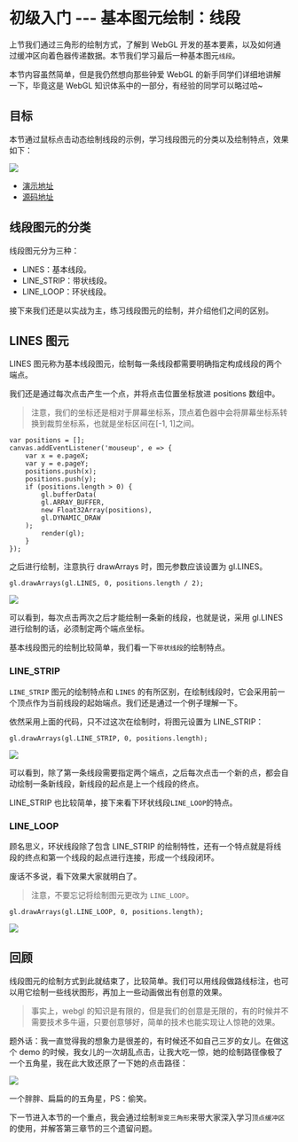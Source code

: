 # 初级入门 --- 基本图元绘制：线段

上节我们通过三角形的绘制方式，了解到 WebGL 开发的基本要素，以及如何通过缓冲区向着色器传递数据。本节我们学习最后一种基本图元`线段`。

本节内容虽然简单，但是我仍然想向那些钟爱 WebGL 的新手同学们详细地讲解一下，毕竟这是 WebGL 知识体系中的一部分，有经验的同学可以略过哈~

## 目标

本节通过鼠标点击动态绘制线段的示例，学习线段图元的分类以及绘制特点，效果如下：

![](https://user-gold-cdn.xitu.io/2018/12/2/1676ef8587bbdd52?w=675&h=287&f=gif&s=21004)

*   [演示地址](http://ifanqi.top/webgl/pages/lesson5.html)
*   [源码地址](https://github.com/lucefer/webgl/blob/master/pages/lesson5.html)

## 线段图元的分类

线段图元分为三种：

*   LINES：基本线段。
*   LINE\_STRIP：带状线段。
*   LINE\_LOOP：环状线段。

接下来我们还是以实战为主，练习线段图元的绘制，并介绍他们之间的区别。

## LINES 图元

LINES 图元称为基本线段图元，绘制每一条线段都需要明确指定构成线段的两个端点。

我们还是通过每次点击产生一个点，并将点击位置坐标放进 positions 数组中。

> 注意，我们的坐标还是相对于屏幕坐标系，顶点着色器中会将屏幕坐标系转换到裁剪坐标系，也就是坐标区间在\[-1, 1\]之间。

```
var positions = [];
canvas.addEventListener('mouseup', e => {
    var x = e.pageX;
    var y = e.pageY;
    positions.push(x);
    positions.push(y);
    if (positions.length > 0) {
        gl.bufferData(
        gl.ARRAY_BUFFER,
        new Float32Array(positions),
        gl.DYNAMIC_DRAW
    );
        render(gl);
    }
});

```

之后进行绘制，注意执行 drawArrays 时，图元参数应该设置为 gl.LINES。

```
gl.drawArrays(gl.LINES, 0, positions.length / 2);

```

![](https://user-gold-cdn.xitu.io/2018/12/2/1676edc8253ea74e?w=675&h=287&f=gif&s=11054)

可以看到，每次点击两次之后才能绘制一条新的线段，也就是说，采用 gl.LINES 进行绘制的话，必须制定两个端点坐标。

基本线段图元的绘制比较简单，我们看一下`带状线段`的绘制特点。

### LINE\_STRIP

`LINE_STRIP` 图元的绘制特点和 `LINES` 的有所区别，在绘制线段时，它会采用前一个顶点作为当前线段的起始端点。我们还是通过一个例子理解一下。

依然采用上面的代码，只不过这次在绘制时，将图元设置为 LINE\_STRIP：

```
gl.drawArrays(gl.LINE_STRIP, 0, positions.length);

```

![](https://user-gold-cdn.xitu.io/2018/12/2/1676ee17d48e6893?w=675&h=287&f=gif&s=11496)

可以看到，除了第一条线段需要指定两个端点，之后每次点击一个新的点，都会自动绘制一条新线段，新线段的起点是上一个线段的终点。

LINE\_STRIP 也比较简单，接下来看下环状线段`LINE_LOOP`的特点。

### LINE\_LOOP

顾名思义，环状线段除了包含 LINE\_STRIP 的绘制特性，还有一个特点就是将线段的终点和第一个线段的起点进行连接，形成一个线段闭环。

废话不多说，看下效果大家就明白了。

> 注意，不要忘记将绘制图元更改为 `LINE_LOOP`。

```
gl.drawArrays(gl.LINE_LOOP, 0, positions.length);

```

![](https://user-gold-cdn.xitu.io/2018/12/2/1676eeb846ebcef3?w=675&h=287&f=gif&s=22766)

## 回顾

线段图元的绘制方式到此就结束了，比较简单。我们可以用线段做路线标注，也可以用它绘制一些线状图形，再加上一些动画做出有创意的效果。

> 事实上，webgl 的知识是有限的，但是我们的创意是无限的，有的时候并不需要技术多牛逼，只要创意够好，简单的技术也能实现让人惊艳的效果。

题外话：我一直觉得我的想象力是很差的，有时候还不如自己三岁的女儿。在做这个 demo 的时候，我女儿的一次胡乱点击，让我大吃一惊，她的绘制路径像极了一个五角星，我在此大致还原了一下她的点击路径：

![](https://user-gold-cdn.xitu.io/2018/12/2/1676ef8587bbdd52?w=675&h=287&f=gif&s=21004)

一个胖胖、扁扁的的五角星，PS：偷笑。

下一节进入本节的一个重点，我会通过绘制`渐变三角形`来带大家深入学习`顶点缓冲区`的使用，并解答第三章节的三个遗留问题。